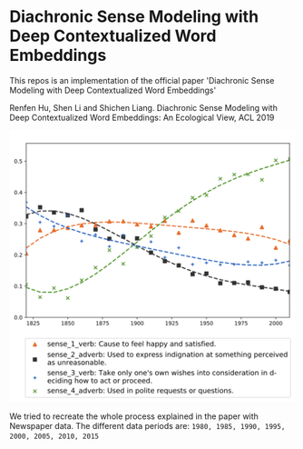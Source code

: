 # Diachronic Sense Modeling with Deep Contextualized Word Embeddings

This repos is an implementation of the official paper 
'Diachronic Sense Modeling with Deep Contextualized Word Embeddings'

Renfen Hu, Shen Li and Shichen Liang. Diachronic Sense Modeling with Deep Contextualized Word Embeddings: An Ecological View, ACL 2019

![image](img/graph.png)

We tried to recreate the whole process explained in the paper with Newspaper data.
The different data periods are: ``` 1980, 1985, 1990, 1995, 2000, 2005, 2010, 2015 ```

